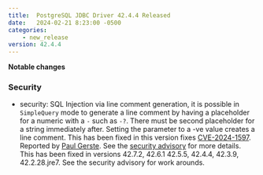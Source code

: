```yaml
---
title:  PostgreSQL JDBC Driver 42.4.4 Released
date:   2024-02-21 8:23:00 -0500
categories:
    - new_release
version: 42.4.4
---
```

**Notable changes**


### Security
* security: SQL Injection via line comment generation, it is possible in `SimpleQuery` mode to generate a line comment by having a placeholder for a numeric with a `-`
  such as `-?`. There must be second placeholder for a string immediately after. Setting the parameter to a -ve value creates a line comment.
  This has been fixed in this version fixes [CVE-2024-1597](https://www.cve.org/CVERecord?id=CVE-2024-1597). Reported by [Paul Gerste](https://github.com/paul-gerste-sonarsource). See the [security advisory](https://github.com/pgjdbc/pgjdbc/security/advisories/GHSA-24rp-q3w6-vc56) for more details. This has been fixed in versions 42.7.2, 42.6.1 42.5.5, 42.4.4, 42.3.9, 42.2.28.jre7. See the security advisory for work arounds.

